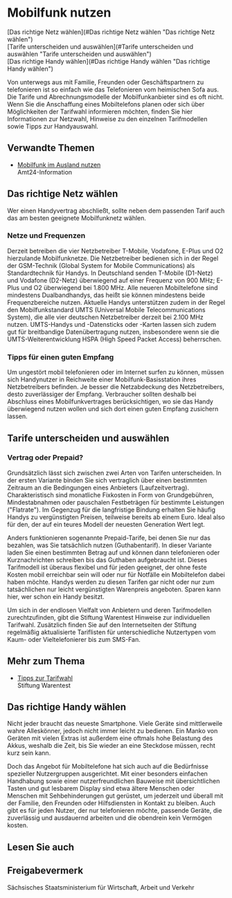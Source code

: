 # Mobilfunk nutzen

[Das richtige Netz wählen](#Das richtige Netz wählen "Das richtige Netz wählen")  
[Tarife unterscheiden und auswählen](#Tarife unterscheiden und auswählen "Tarife unterscheiden und auswählen")  
[Das richtige Handy wählen](#Das richtige Handy wählen "Das richtige Handy wählen")

Von unterwegs aus mit Familie, Freunden oder Geschäftspartnern zu telefonieren ist so einfach wie das Telefonieren vom heimischen Sofa aus. Die Tarife und Abrechnungsmodelle der Mobilfunkanbieter sind es oft nicht. Wenn Sie die Anschaffung eines Mobiltelefons planen oder sich über Möglichkeiten der Tarifwahl informieren möchten, finden Sie hier Informationen zur Netzwahl, Hinweise zu den einzelnen Tarifmodellen sowie Tipps zur Handyauswahl.

Verwandte Themen
----------------

* [Mobilfunk im Ausland nutzen](https://amt24dev.sachsen.de/zufi/lebenslagen/5000144)  
   Amt24-Information

Das richtige Netz wählen
------------------------

Wer einen Handyvertrag abschließt, sollte neben dem passenden Tarif auch das am besten geeignete Mobilfunknetz wählen.

### Netze und Frequenzen

Derzeit betreiben die vier Netzbetreiber T-Mobile, Vodafone, E-Plus und O2 hierzulande Mobilfunknetze. Die Netzbetreiber bedienen sich in der Regel der GSM-Technik (Global System for Mobile Communications) als Standardtechnik für Handys. In Deutschland senden T-Mobile (D1-Netz) und Vodafone (D2-Netz) überwiegend auf einer Frequenz von 900 MHz; E-Plus und O2 überwiegend bei 1.800 MHz. Alle neueren Mobiltelefone sind mindestens Dualbandhandys, das heißt sie können mindestens beide Frequenzbereiche nutzen. Aktuelle Handys unterstützen zudem in der Regel den Mobilfunkstandard UMTS (Universal Mobile Telecommunications System), die alle vier deutschen Netzbetreiber derzeit bei 2.100 MHz nutzen. UMTS-Handys und -Datensticks oder -Karten lassen sich zudem gut für breitbandige Datenübertragung nutzen, insbesondere wenn sie die UMTS-Weiterentwicklung HSPA (High Speed Packet Access) beherrschen.

### Tipps für einen guten Empfang

Um ungestört mobil telefonieren oder im Internet surfen zu können, müssen sich Handynutzer in Reichweite einer Mobilfunk-Basisstation ihres Netzbetreibers befinden. Je besser die Netzabdeckung des Netzbetreibers, desto zuverlässiger der Empfang. Verbraucher sollten deshalb bei Abschluss eines Mobilfunkvertrages berücksichtigen, wo sie das Handy überwiegend nutzen wollen und sich dort einen guten Empfang zusichern lassen.

Tarife unterscheiden und auswählen
----------------------------------

### Vertrag oder Prepaid?

Grundsätzlich lässt sich zwischen zwei Arten von Tarifen unterscheiden. In der ersten Variante binden Sie sich vertraglich über einen bestimmten Zeitraum an die Bedingungen eines Anbieters (Laufzeitvertrag). Charakteristisch sind monatliche Fixkosten in Form von Grundgebühren, Mindestabnahmen oder pauschalen Festbeträgen für bestimmte Leistungen ("Flatrate"). Im Gegenzug für die langfristige Bindung erhalten Sie häufig Handys zu vergünstigten Preisen, teilweise bereits ab einem Euro. Ideal also für den, der auf ein teures Modell der neuesten Generation Wert legt.

Anders funktionieren sogenannte Prepaid-Tarife, bei denen Sie nur das bezahlen, was Sie tatsächlich nutzen (Guthabentarif). In dieser Variante laden Sie einen bestimmten Betrag auf und können dann telefonieren oder Kurznachrichten schreiben bis das Guthaben aufgebraucht ist. Dieses Tarifmodell ist überaus flexibel und für jeden geeignet, der ohne feste Kosten mobil erreichbar sein will oder nur für Notfälle ein Mobiltelefon dabei haben möchte. Handys werden zu diesen Tarifen gar nicht oder nur zum tatsächlichen nur leicht vergünstigten Warenpreis angeboten. Sparen kann hier, wer schon ein Handy besitzt.

Um sich in der endlosen Vielfalt von Anbietern und deren Tarifmodellen zurechtzufinden, gibt die Stiftung Warentest Hinweise zur individuellen Tarifwahl. Zusätzlich finden Sie auf den Internetseiten der Stiftung regelmäßig aktualisierte Tariflisten für unterschiedliche Nutzertypen vom Kaum- oder Vieltelefonierer bis zum SMS-Fan.

Mehr zum Thema
--------------

* [Tipps zur Tarifwahl](https://www.test.de/Handylaeden-Zu-teure-Tarife-verkauft-1743963-1747768/)  
  Stiftung Warentest

Das richtige Handy wählen
-------------------------

Nicht jeder braucht das neueste Smartphone. Viele Geräte sind mittlerweile wahre Alleskönner, jedoch nicht immer leicht zu bedienen. Ein Manko von Geräten mit vielen Extras ist außerdem eine oftmals hohe Belastung des Akkus, weshalb die Zeit, bis Sie wieder an eine Steckdose müssen, recht kurz sein kann.

Doch das Angebot für Mobiltelefone hat sich auch auf die Bedürfnisse spezieller Nutzergruppen ausgerichtet. Mit einer besonders einfachen Handhabung sowie einer nutzerfreundlichen Bauweise mit übersichtlichen Tasten und gut lesbarem Display sind etwa ältere Menschen oder Menschen mit Sehbehinderungen gut gerüstet, um jederzeit und überall mit der Familie, den Freunden oder Hilfsdiensten in Kontakt zu bleiben. Auch gibt es für jeden Nutzer, der nur telefonieren möchte, passende Geräte, die zuverlässig und ausdauernd arbeiten und die obendrein kein Vermögen kosten.

## Lesen Sie auch

## Freigabevermerk

Sächsisches Staatsministerium für Wirtschaft, Arbeit und Verkehr
